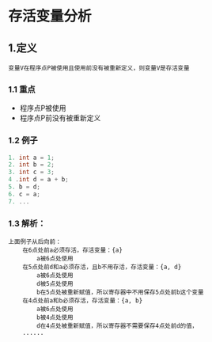 # 存活变量分析

## 1.定义
`变量V在程序点P被使用且使用前没有被重新定义，则变量V是存活变量`

### 1.1 重点
* 程序点P被使用
* 程序点P前没有被重新定义

### 1.2 例子
```c
1. int a = 1;
2. int b = 2;
3. int c = 3;
4 .int d = a + b;
5. b = d;
6. c = a;
7. ...
```

### 1.3 解析：
```text
上面例子从后向前：
    在6点处前a必须存活，存活变量：{a}
        a被6点处使用
    在5点处前d和a必须存活，且b不用存活，存活变量：{a, d}
        a被6点处使用
        d被5点处使用
        b在5点处被重新赋值，所以寄存器中不用保存5点处前b这个变量
    在4点处前a和b必须存活，存活变量：{a, b}
        a被6点处使用
        b被4点处使用
        d在4点处被重新赋值，所以寄存器不需要保存4点处前d的值，
    ......
```
